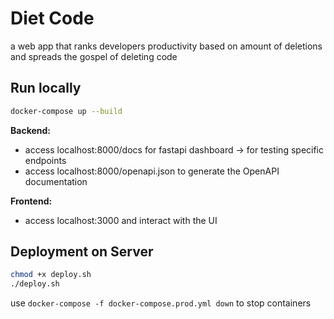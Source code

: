 # Diet Code

a web app that ranks developers productivity based on amount of deletions and spreads the gospel of deleting code

## Run locally

```sh
docker-compose up --build
```

**Backend:**

- access localhost:8000/docs for fastapi dashboard -> for testing specific endpoints
- access localhost:8000/openapi.json to generate the OpenAPI documentation

**Frontend:**

- access localhost:3000 and interact with the UI

## Deployment on Server

```sh
chmod +x deploy.sh
./deploy.sh
```

use `docker-compose -f docker-compose.prod.yml down` to stop containers
